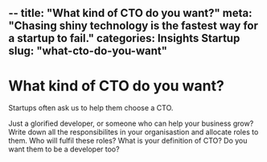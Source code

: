 --
title: "What kind of CTO do you want?"
meta: "Chasing shiny technology is the fastest way for a startup to fail."
categories: Insights Startup
slug: "what-cto-do-you-want"
---

# What kind of CTO do you want?

Startups often ask us to help them choose a CTO.

Just a glorified developer, or someone who can help your business grow?  Write down all the responsibilites in your organisastion and allocate roles to them.  Who will fulfil these roles? What is your definition of CTO? Do you want them to be a developer too?